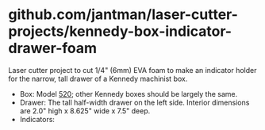 # github.com/jantman/laser-cutter-projects/kennedy-box-indicator-drawer-foam

Laser cutter project to cut 1/4" (6mm) EVA foam to make an indicator holder for the narrow, tall drawer of a Kennedy machinist box.

* Box: Model [520](https://buykennedy.com/product/20-7-drawer-machinists-chest/); other Kennedy boxes should be largely the same.
* Drawer: The tall half-width drawer on the left side. Interior dimensions are 2.0" high x 8.625" wide x 7.5" deep.
* Indicators:
